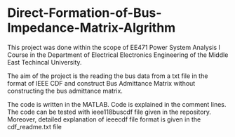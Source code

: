 # Direct-Formation-of-Bus-Impedance-Matrix-Algrithm

This project was done within the scope of EE471 Power System Analysis I Course in the Department of Electrical Electronics Engineering of the Middle East Techincal University.

The aim of the project is the reading the bus data from a txt file in the format of IEEE CDF and construct Bus Admittance Matrix without constructing the bus admittance matrix.

The code is written in the MATLAB. Code is explained in the comment lines. The code can be tested with ieee118buscdf file given in the repository. Moreover, detailed explanation of ieeecdf file format is given in the cdf_readme.txt file
